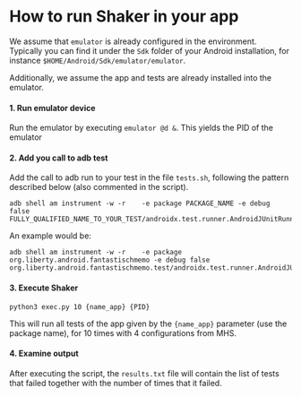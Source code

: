 # How to run Shaker in your app

We assume that `emulator` is already configured in the environment. Typically you can find it under the `Sdk` folder of your Android installation, for instance `$HOME/Android/Sdk/emulator/emulator`. 

Additionally, we assume the app and tests are already installed into the emulator. 

#### 1. Run emulator device
Run the emulator by executing `emulator @d &`. This yields the PID of the emulator

#### 2. Add you call to adb test

Add the call to adb run to your test in the file `tests.sh`, following the pattern described below (also commented in the script).
```
adb shell am instrument -w -r    -e package PACKAGE_NAME -e debug false FULLY_QUALIFIED_NAME_TO_YOUR_TEST/androidx.test.runner.AndroidJUnitRunner
```

An example would be:
```
adb shell am instrument -w -r    -e package org.liberty.android.fantastischmemo -e debug false org.liberty.android.fantastischmemo.test/androidx.test.runner.AndroidJUnitRunner
```

#### 3. Execute Shaker
```
python3 exec.py 10 {name_app} {PID}
```
This will run all tests of the app given by the `{name_app}` parameter (use the package name), for 10 times with 4 configurations from MHS.

#### 4. Examine output

After executing the script, the `results.txt` file will contain the list of tests that failed together with the number of times that it failed.
